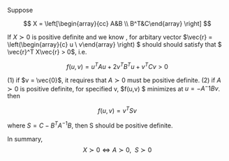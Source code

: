 

Suppose 

$$ X = \left[\begin{array}{cc} 
A&B \\
B^T&C\end{array}
\right]
$$


If $X\succ 0$ is positive definite and  we know , for arbitary vector $\vec{r} = \left(\begin{array}{c} 
u \\
v\end{array}
\right)
$ should should satisfy that $  \vec{r}^T X\vec{r} > 0$, i.e.

$$ f(u,v) = u^T Au + 2v^TB^Tu+v^TCv >0$$

(1) if $v = \vec{0}$, it requires that $A\succ 0$ must be positive definite.
(2) if $A\succ 0$ is positive definite, for specified v, $f(u,v)  $ minimizes at $u = - A^-1Bv$. then 

$$f(u,v) = v^TSv $$

where $S = C - B^TA^{-1}B$, then S should be positive definite.

In summary, $$X\succ 0 \Longleftrightarrow A \succ 0,\ \ S \succ 0$$


